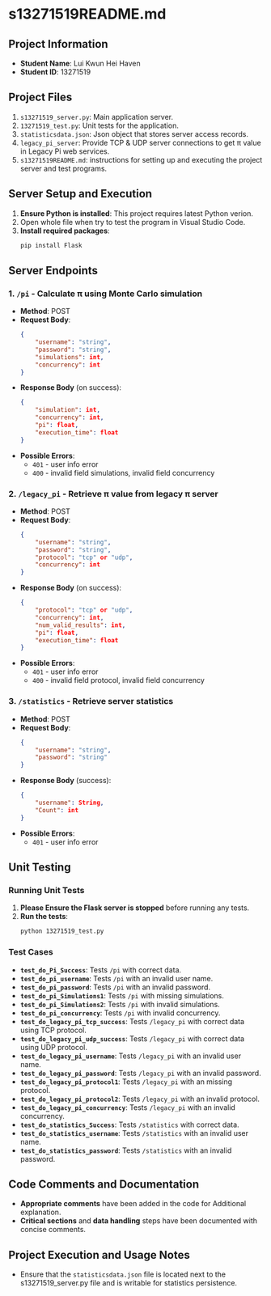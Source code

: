 # s13271519README.md

## Project Information
- **Student Name**: Lui Kwun Hei Haven
- **Student ID**: 13271519

## Project Files
1. `s13271519_server.py`: Main application server.
2. `13271519_test.py`: Unit tests for the application.
3. `statisticsdata.json`: Json object that stores server access records.
4. `legacy_pi_server`: Provide TCP & UDP server connections to get π value in Legacy Pi web services.
5. `s13271519README.md`:  instructions for setting up and executing the project server and test programs.

## Server Setup and Execution
1. **Ensure Python is installed**: This project requires latest Python verion.
2. Open whole file when try to test the program in Visual Studio Code.
3. **Install required packages**:
    ```sh
    pip install Flask
    ```

## Server Endpoints
### 1. `/pi` - Calculate π using Monte Carlo simulation
- **Method**: POST
- **Request Body**:
    ```json
    {
        "username": "string",
        "password": "string",
        "simulations": int,
        "concurrency": int
    }
    ```
- **Response Body** (on success):
    ```json
    {
        "simulation": int,
        "concurrency": int,
        "pi": float,
        "execution_time": float
    }
    ```
- **Possible Errors**:
    - `401` - user info error
    - `400` - invalid field simulations, invalid field concurrency

### 2. `/legacy_pi` - Retrieve π value from legacy π server
- **Method**: POST
- **Request Body**:
    ```json
    {
        "username": "string",
        "password": "string",
        "protocol": "tcp" or "udp",
        "concurrency": int
    }
    ```
- **Response Body** (on success):
    ```json
    {
        "protocol": "tcp" or "udp",
        "concurrency": int,
        "num_valid_results": int,
        "pi": float,
        "execution_time": float
    }
    ```
- **Possible Errors**:
    - `401` - user info error
    - `400` - invalid field protocol, invalid field concurrency

### 3. `/statistics` - Retrieve server statistics
- **Method**: POST
- **Request Body**:
    ```json
    {
        "username": "string",
        "password": "string"
    }
    ```
- **Response Body** (success):
    ```json
    {
        "username": String,
		"Count": int
    }
    ```
- **Possible Errors**:
    - `401` - user info error

## Unit Testing
### Running Unit Tests
1. **Please Ensure the Flask server is stopped** before running any tests.
2. **Run the tests**:
    ```sh
    python 13271519_test.py
    ```

### Test Cases
- **`test_do_Pi_Success`**: Tests `/pi`  with correct data.
- **`test_do_pi_username`**: Tests `/pi` with an invalid user name.
- **`test_do_pi_password`**: Tests `/pi` with an invalid password.
- **`test_do_pi_Simulations1`**: Tests `/pi` with missing simulations.
- **`test_do_pi_Simulations2`**: Tests `/pi` with invalid simulations.
- **`test_do_pi_concurrency`**: Tests `/pi` with invalid concurrency.
- **`test_do_legacy_pi_tcp_success`**: Tests `/legacy_pi` with correct data using TCP protocol.
- **`test_do_legacy_pi_udp_success`**: Tests `/legacy_pi` with correct data using UDP protocol.
- **`test_do_legacy_pi_username`**: Tests `/legacy_pi` with an invalid user name.
- **`test_do_legacy_pi_password`**: Tests `/legacy_pi` with an invalid password.
- **`test_do_legacy_pi_protocol1`**: Tests `/legacy_pi` with an missing protocol.
- **`test_do_legacy_pi_protocol2`**: Tests `/legacy_pi` with an invalid protocol.
- **`test_do_legacy_pi_concurrency`**: Tests `/legacy_pi` with an invalid concurrency.
- **`test_do_statistics_Success`**: Tests `/statistics` with correct data.
- **`test_do_statistics_username`**: Tests `/statistics` with an invalid user name.
- **`test_do_statistics_password`**: Tests `/statistics` with an invalid password.

## Code Comments and Documentation
- **Appropriate comments** have been added in the code for Additional explanation.
- **Critical sections** and **data handling** steps have been documented with concise comments.

## Project Execution and Usage Notes
- Ensure that the `statisticsdata.json` file is located next to the s13271519_server.py file and is writable for statistics persistence.



